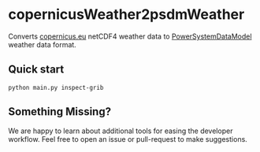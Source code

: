 # copernicusWeather2psdmWeather

Converts [copernicus.eu](https://cds.climate.copernicus.eu/) netCDF4 weather data to [PowerSystemDataModel](https://github.com/ie3-institute/PowerSystemDataModel) weather data format.

## Quick start

```
python main.py inspect-grib
```


## Something Missing? 

We are happy to learn about additional tools for easing the developer workflow. 
Feel free to open an issue or pull-request to make suggestions.
